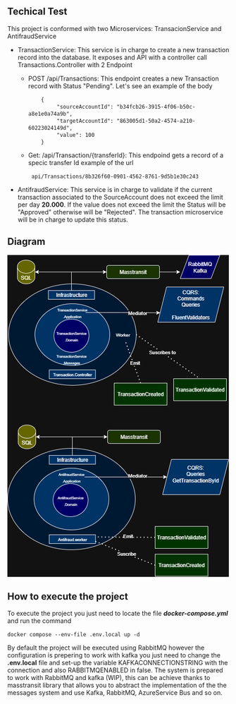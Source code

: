 ## Techical Test
This project is conformed with two Microservices: TransacionService and AntifraudService
- TransactionService: This service is in charge to create a new transaction record into the database. It exposes and API with a controller call Transactions.Controller with 2 Endpoint
  
  - POST /api/Transactions: This endpoint creates a new Transaction record with Status "Pending". Let's see an example of the body
  
            {
                 "sourceAccountId": "b34fcb26-3915-4f06-b50c-a8e1e0a74a9b",
                 "targetAccountId": "863005d1-50a2-4574-a210-60223024149d",
                 "value": 100
            }

  - Get: /api/Transaction/{transferId}: This endpoind gets a record of a specic transfer Id example of the url

         api/Transactions/8b326f60-0901-4562-8761-9d5b1e30c243

- AntifraudService: This service is in charge to validate if the current transaction associated to the SourceAccount does not exceed the limit per day **20.000**. If the value does not exceed the limit the Status will be "Approved"
                    otherwise will be "Rejected". The transaction microservice will be in charge to update this status.


## Diagram
![Diagram](https://github.com/urielrodriguezusma/01RetoTecnico/blob/master/Diagram/Prueba.png)

## How to execute the project
To execute the project you just need to locate the file ***docker-compose.yml*** and run the command

    docker compose --env-file .env.local up -d
By default the project will be executed using RabbitMQ however the configuration is prepering to work with kafka you just need to change the **.env.local** file and set-up the variable KAFKACONNECTIONSTRING with the connection and also 
RABBITMQENABLED in false. The system is prepared to work with RabbitMQ and kafka (WIP), this can be achieve thanks to masstransit library that allows you to abstract the implementation of the the messages system and use Kafka, RabbitMQ, AzureService Bus and so on.





